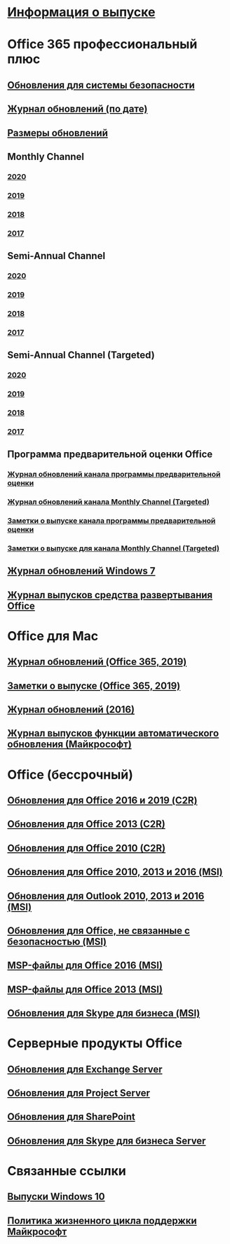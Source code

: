 # [Информация о выпуске](release-notes-office365-proplus.md)
# Office 365 профессиональный плюс
## [Обновления для системы безопасности](office365-proplus-security-updates.md)
## [Журнал обновлений (по дате)](update-history-office365-proplus-by-date.md)
## [Размеры обновлений](download-sizes-office365-proplus-updates.md)

## Monthly Channel
### [2020](monthly-channel-2020.md)
### [2019](monthly-channel-2019.md)
### [2018](monthly-channel-2018.md)
### [2017](monthly-channel-2017.md)

## Semi-Annual Channel
### [2020](semi-annual-channel-2020.md)
### [2019](semi-annual-channel-2019.md)
### [2018](semi-annual-channel-2018.md)
### [2017](semi-annual-channel-2017.md)

## Semi-Annual Channel (Targeted)
### [2020](semi-annual-channel-targeted-2020.md)
### [2019](semi-annual-channel-targeted-2019.md)
### [2018](semi-annual-channel-targeted-2018.md)
### [2017](semi-annual-channel-targeted-2017.md)

## Программа предварительной оценки Office  
### [Журнал обновлений канала программы предварительной оценки](update-history-office-insider.md)
### [Журнал обновлений канала Monthly Channel (Targeted)](update-history-monthly-channel-targeted.md)
### [Заметки о выпуске канала программы предварительной оценки](release-notes-office-insider.md)
### [Заметки о выпуске для канала Monthly Channel (Targeted)](release-notes-monthly-channel-targeted.md)

## [Журнал обновлений Windows 7](update-history-office-Win7.md)

## [Журнал выпусков средства развертывания Office](ODT-release-history.md)

# Office для Mac
## [Журнал обновлений (Office 365, 2019)](update-history-office-for-mac.md)
## [Заметки о выпуске (Office 365, 2019)](release-notes-office-for-mac.md)
## [Журнал обновлений (2016)](release-notes-office-2016-mac.md)
## [Журнал выпусков функции автоматического обновления (Майкрософт)](release-history-microsoft-autoupdate.md)

# Office (бессрочный)
## [Обновления для Office 2016 и 2019 (C2R)](update-history-office-2019.md)
## [Обновления для Office 2013 (C2R)](update-history-office-2013.md)
## [Обновления для Office 2010 (C2R)](update-history-office-2010-click-to-run.md)
## [Обновления для Office 2010, 2013 и 2016 (MSI)](office-updates-msi.md)
## [Обновления для Outlook 2010, 2013 и 2016 (MSI)](outlook-updates-msi.md)
## [Обновления для Office, не связанные с безопасностью (MSI)](office-MSI-non-security-updates.md)
## [MSP-файлы для Office 2016 (MSI)](msp-files-office-2016.md)
## [MSP-файлы для Office 2013 (MSI)](msp-files-office-2013.md)
## [Обновления для Skype для бизнеса (MSI)](https://docs.microsoft.com/SkypeForBusiness/sfb-client-updates)

# Серверные продукты Office
## [Обновления для Exchange Server](https://docs.microsoft.com/Exchange/new-features/build-numbers-and-release-dates)
## [Обновления для Project Server](project-server-updates.md)
## [Обновления для SharePoint](sharepoint-updates.md)
## [Обновления для Skype для бизнеса Server](https://docs.microsoft.com/SkypeForBusiness/sfb-server-updates)

# Связанные ссылки
## [Выпуски Windows 10](https://www.microsoft.com/itpro/windows-10/release-information)
## [Политика жизненного цикла поддержки Майкрософт](https://support.microsoft.com/lifecycle)
